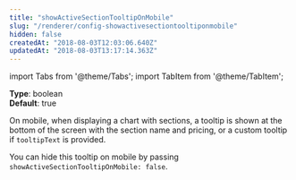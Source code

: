 ```yaml
---
title: "showActiveSectionTooltipOnMobile"
slug: "/renderer/config-showactivesectiontooltiponmobile"
hidden: false
createdAt: "2018-08-03T12:03:06.640Z"
updatedAt: "2018-08-03T13:17:14.363Z"
---
```


import Tabs from '@theme/Tabs';
import TabItem from '@theme/TabItem';

**Type**: boolean  
**Default**: true  

On mobile, when displaying a chart with sections, a tooltip is shown at the bottom of the screen with the section name and pricing, or a custom tooltip if `tooltipText` is provided.

You can hide this tooltip on mobile by passing `showActiveSectionTooltipOnMobile: false`.

